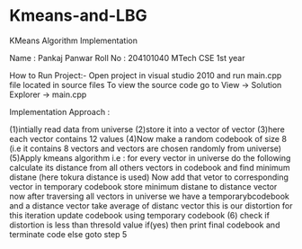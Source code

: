 # Kmeans-and-LBG

KMeans Algorithm Implementation

Name : Pankaj Panwar
Roll No : 204101040
MTech CSE 1st year

How to Run Project:- Open project in visual studio 2010 and run main.cpp file located in source files
		To view the source code go to View -> Solution Explorer -> main.cpp


Implementation Approach :

(1)intially read data from universe 
(2)store it into a vector of vector 
(3)here each vector contains 12 values 
(4)Now make a random codebook of size 8 (i.e it contains 8 vectors and vectors are chosen randomly from universe)
(5)Apply kmeans algorithm 
	i.e : for every vector in universe do the following 
	      calculate its distance from all others vectors in codebook and find minimum distane (here tokura distance is used)
	      Now add that vetor to corresponding vector in temporary codebook
              store minimum distane to distance vector 
	now after traversing all vectors in universe 
	we have a temporarybcodebook and a distance vector 
	take average of distanc vector  this is our distortion for this iteration
	update codebook using temporary codebook
(6) check if distortion is less than thresold value 
	if(yes)
            then print final codebook and terminate code
	else 
	    goto step 5
